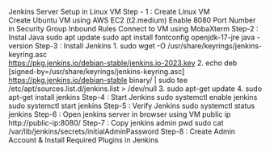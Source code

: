 Jenkins Server Setup in Linux VM
Step - 1 : Create Linux VM  
            Create Ubuntu VM using AWS EC2 (t2.medium)
            Enable 8080 Port Number in Security Group Inbound Rules
            Connect to VM using MobaXterm
Step-2 : Instal Java
            sudo apt update
            sudo apt install fontconfig openjdk-17-jre
            java -version
Step-3 : Install Jenkins
           1. sudo wget -O /usr/share/keyrings/jenkins-keyring.asc \
              https://pkg.jenkins.io/debian-stable/jenkins.io-2023.key
           2. echo deb [signed-by=/usr/share/keyrings/jenkins-keyring.asc] \
              https://pkg.jenkins.io/debian-stable binary/ | sudo tee \
            /etc/apt/sources.list.d/jenkins.list > /dev/null
           3. sudo apt-get update
           4. sudo apt-get install jenkins
Step-4 : Start Jenkins
            sudo systemctl enable jenkins
            sudo systemctl start jenkins
Step-5 : Verify Jenkins
            sudo systemctl status jenkins
Step-6 : Open jenkins server in browser using VM public ip
            http://public-ip:8080/
Step-7 : Copy jenkins admin pwd
            sudo cat /var/lib/jenkins/secrets/initialAdminPassword
Step-8 : Create Admin Account & Install Required Plugins in Jenkins
